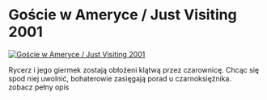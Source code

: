 Goście w Ameryce / Just Visiting 2001 
=============
[![Goście w Ameryce / Just Visiting 2001 ](http://vidos.pl/images/player.gif)](http://vidos.pl/goscie-w-ameryce-just-visiting-2001)

 Rycerz i jego giermek zostają obłożeni klątwą przez czarownicę. Chcąc się spod niej uwolnić, bohaterowie zasięgają porad u czarnoksiężnika. zobacz pełny opis

